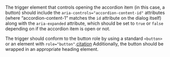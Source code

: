 The trigger element that controls opening the accordion item (in this case, a button) should include the `aria-controls="accordion-content-id"` attributes (where “accordion-content-1” matches the `id` attribute on the dialog itself) along with the `aria-expanded` attribute, which should be set to `true` or `false` depending on if the accordion item is open or not.

The trigger should conform to the button role by using a standard `<button>` or an element with `role="button"`.[citation](https://www.w3.org/WAI/ARIA/apg/patterns/accordion/) Additionally, the button should be wrapped in an appropriate heading element.
